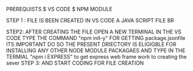   PREREQUISTS
  $ VS CODE 
  $ NPM MODULE 
  
  
  STEP 1 : 
  FILE IS BEEN CREATED IN VS CODE A JAVA SCRIPT FILE 
  BR
  
  STEP2:
  AFTER CREATING THE FILE OPEN A NEW TERMINAL IN THE VS CODE TYPE THE COMMAND "npm init-y" FOR GETTING  package.jsonfile ITS IMPORTANT DO SO THE PRESENT DRIECTORY IS ELIGIGBLE FOR INSTALLING ANY OTHER NODE MODULE 
  PACKAGAES 
  AND TYPE IN THE TERMIAL  "npm i EXPRESS" to get express web frame work to creating the sever
  STEP 3:
  AND START CODING FOR FILE CREATION


  
  
  
